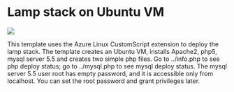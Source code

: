 # Lamp stack on Ubuntu VM

<a href="https://portal.azure.com/#create/Microsoft.Template/uri/https%3A%2F%2Fraw.githubusercontent.com%2FAzure%2Fazure-quickstart-templates%2Fmaster%2Flamp-stack-ubuntu%2Fazuredeploy.json" target="_blank"><img src="http://azuredeploy.net/deploybutton.png"/></a>

This template uses the Azure Linux CustomScript extension to deploy the lamp stack. The template creates an Ubuntu VM, installs Apache2, php5, mysql server 5.5 and creates two simple php files. Go to ../info.php to see php deploy status; go to ../mysql.php to see mysql deploy status.
The mysql server 5.5 user root has empty password, and it is accessible only from localhost. You can set the root password and grant privileges later.
